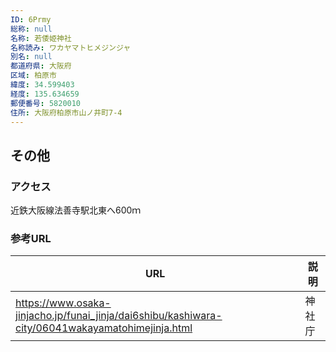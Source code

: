 ```yaml
---
ID: 6Prmy
総称: null
名称: 若倭姫神社
名称読み: ワカヤマトヒメジンジャ
別名: null
都道府県: 大阪府
区域: 柏原市
緯度: 34.599403
経度: 135.634659
郵便番号: 5820010
住所: 大阪府柏原市山ノ井町7-4
---
```


## その他

### アクセス

近鉄大阪線法善寺駅北東へ600ｍ

### 参考URL

| URL                                                                                              | 説明   |
| ------------------------------------------------------------------------------------------------ | ------ |
| https://www.osaka-jinjacho.jp/funai_jinja/dai6shibu/kashiwara-city/06041wakayamatohimejinja.html | 神社庁 |
